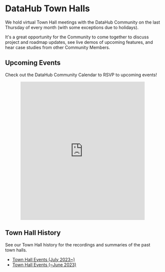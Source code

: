 # DataHub Town Halls

We hold virtual Town Hall meetings with the DataHub Community on the last Thursday of every month (with some exceptions due to holidays).

It's a great opportunity for the Community to come together to discuss project and roadmap updates, see live demos of upcoming features, and hear case studies from other Community Members.

## Upcoming Events

Check out the DataHub Community Calendar to RSVP to upcoming events!

<p align="center">
  <iframe
    src="https://lu.ma/embed/calendar/cal-lom9HnTVnZkKsNh/events"
    width="80%"
    height="450"
    frameborder="0"
    allowfullscreen=""
    aria-hidden="false"
    tabindex="0"
  ></iframe>
</p>

## Town Hall History

See our Town Hall history for the recordings and summaries of the past town halls.

* [Town Hall Events (July 2023~)](https://www.linkedin.com/company/acryl-data/events/)
* [Town Hall Events (~June 2023)](/docs/townhall-history.md)
